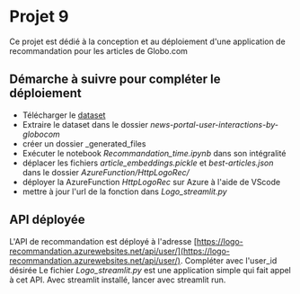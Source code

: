 # Projet 9

Ce projet est dédié à la conception et au déploiement d'une application de recommandation pour les articles de Globo.com

## Démarche à suivre pour compléter le déploiement
- Télécharger le [dataset](https://s3-eu-west-1.amazonaws.com/static.oc-static.com/prod/courses/files/AI+Engineer/Project+9+-+R%C3%A9alisez+une+application+mobile+de+recommandation+de+contenu/news-portal-user-interactions-by-globocom.zip)
- Extraire le dataset dans le dossier _news-portal-user-interactions-by-globocom_
- créer un dossier _generated_files
- Exécuter le notebook _Recommandation_time.ipynb_ dans son intégralité
- déplacer les fichiers _article\_embeddings.pickle_ et _best-articles.json_ dans le dossier _AzureFunction/HttpLogoRec/_
- déployer la AzureFunction _HttpLogoRec_ sur Azure à l'aide de VScode
- mettre à jour l'url de la fonction dans _Logo\_streamlit.py_ 

## API déployée
L'API de recommandation est déployé à l'adresse [https://logo-recommandation.azurewebsites.net/api/user/](https://logo-recommandation.azurewebsites.net/api/user/). Compléter avec l'user_id désirée
Le fichier _Logo\_streamlit.py_  est une application simple qui fait appel à cet API. Avec streamlit installé, lancer avec streamlit run.